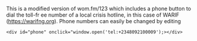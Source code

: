 This is a modified version of wom.fm/123 which includes a phone button to dial the toll-fr ee number of a local crisis hotline, in this case of WARIF (https://warifng.org). Phone numbers can easily be changed by editing 

```
<div id="phone" onclick="window.open('tel:+2348092100009');></div>
```
